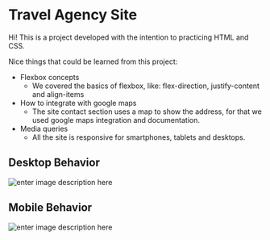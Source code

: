 # Travel Agency Site

Hi! This is a project developed with the intention to practicing HTML and CSS.

Nice things that could be learned from this project:

-   Flexbox concepts
    -   We covered the basics of flexbox, like: flex-direction, justify-content and align-items
-   How to integrate with google maps
    -   The site contact section uses a map to show the address, for that we used google maps integration and documentation.
-   Media queries
    -   All the site is responsive for smartphones, tablets and desktops.


## Desktop Behavior

![enter image description here](https://github.com/pmagalhaes2/site-agencia-viagens/blob/main/assets/gif_desk.gif?raw=true)

## Mobile Behavior

![enter image description here](https://github.com/pmagalhaes2/site-agencia-viagens/blob/main/assets/gif_mobile.gif?raw=true)